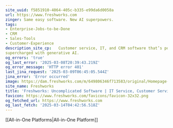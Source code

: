 ```yaml
---
site_uuid: f5851910-4064-405c-b335-e99da6d0058a
url: https://www.freshworks.com
zinger: Same easy software. New AI superpowers.
tags:
- Enterprise-Jobs-to-be-Done
- CRM
- Sales-Tools
- Customer-Experience
description_site_cp:   Customer service, IT, and CRM software that’s powerful yet easy to use. Now
supercharged with generative AI.
og_errors: 'true'
og_last_error: '2025-03-08T20:39:43.219Z'
og_error_message: 'HTTP error 401'
last_jina_request: '2025-03-09T06:45:05.544Z'
jina_error: 'Error occurred'
image: https://dam.freshworks.com/m/649806346f713583/original/Homepage-og-image.webp
site_name: Freshworks
title: 'Freshworks: Uncomplicated Software | IT Service, Customer Service'
favicon: https://www.freshworks.com/favicons/favicon-32x32.png
og_fetched_url: https://www.freshworks.com
og_last_fetch: '2025-03-14T04:42:56.518Z'
---
```

[[All-in-One Platforms|All-in-One Platform]]




